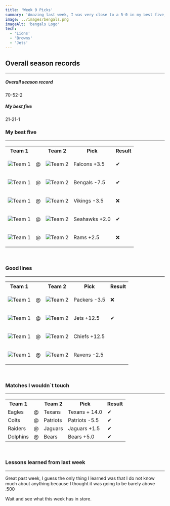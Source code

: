 ```yaml
---
title: 'Week 9 Picks'
summary: 'Amazing last week, I was very close to a 5-0 in my best five, only got burned by that Browns blowout. I am hoping to keep the momentum going for this week'
image: ../images/bengals.png
imageAlt: 'bengals Logo'
tech:
  - 'Lions'
  - 'Browns'
  - 'Jets'
---
```


## Overall season records

---

<h5> Overall season record </h5>
70-52-2

<h5> My best five </h5>
21-21-1

### My best five

---

<table class="picks_table">
    <tr>
        <th>Team 1</th>
        <th></th>
        <th>Team 2</th>
        <th>Pick</th>
        <th>Result</th>
    </tr> 
    <tr>
        <td><img src="/images/chargers.png"  alt="Team 1"></td>
        <td>@</td>
        <td><img src="/images/falcons.png"  alt="Team 2"></td>
        <td><p>Falcons +3.5</p></td>
        <td>✔</td>
    </tr>
    <tr>
        <td><img src="/images/panthers.png"  alt="Team 1"></td>
        <td>@</td>
        <td><img src="/images/bengals.png"  alt="Team 2"></td>
        <td><p>Bengals -7.5</p></td>
        <td>✔</td>
    </tr> 
    <tr>
        <td><img src="/images/vikings.png"  alt="Team 1"></td>
        <td>@</td>
        <td><img src="/images/commanders.png"  alt="Team 2"></td>
        <td><p>Vikings -3.5</p></td>
        <td>❌</td>
    </tr> 
    <tr>
        <td><img src="/images/seahawks.png"  alt="Team 1"></td>
        <td>@</td>
        <td><img src="/images/cardinals.png"  alt="Team 2"></td>
        <td><p>Seahawks +2.0</p></td>
        <td>✔</td>
    </tr> 
    <tr>
        <td><img src="/images/rams.png"  alt="Team 1"></td>
        <td>@</td>
        <td><img src="/images/buccaneers.png"  alt="Team 2"></td>
        <td><p>Rams +2.5</p></td>
        <td>❌</td>
    </tr>
</table>
<br />

### Good lines

---

<table class="picks_table">
    <tr>
        <th>Team 1</th>
        <th></th>
        <th>Team 2</th>
        <th>Pick</th>
        <th>Result</th>
    </tr>
    <tr>
        <td><img src="/images/packers.png"  alt="Team 1"></td>
        <td>@</td>
        <td><img src="/images/lions.png"  alt="Team 2"></td>
        <td><p>Packers -3.5</p></td>
        <td>❌</td>
    </tr> 
    <tr>
        <td><img src="/images/bills.png"  alt="Team 1"></td>
        <td>@</td>
        <td><img src="/images/jets.png"  alt="Team 2"></td>
        <td><p>Jets +12.5</p></td>
        <td>✔</td>
    </tr> 
    <tr>
        <td><img src="/images/titans.png"  alt="Team 1"></td>
        <td>@</td>
        <td><img src="/images/chiefs.png"  alt="Team 2"></td>
        <td><p>Chiefs +12.5</p></td>
        <td></td>
    </tr> 
    <tr>
        <td><img src="/images/ravens.png"  alt="Team 1" ></td>
        <td>@</td>
        <td><img src="/images/saints.png"  alt="Team 2" ></td>
        <td><p>Ravens -2.5</p></td>
        <td></td>
    </tr>
</table>
<br />

### Matches I wouldn`t touch

---

<table class="picks_table">
    <tr>
        <th>Team 1</th>
        <th></th>
        <th>Team 2</th>
        <th>Pick</th>
        <th>Result</th>
    </tr> 
    <tr>
        <td>Eagles</td><td>@</td><td>Texans</td>
        <td>Texans + 14.0</td><td>✔</td>
    </tr>
    <tr>
        <td>Colts</td><td>@</td><td>Patriots</td>
        <td>Patriots -5.5</td><td>✔</td>
    </tr> 
    <tr>
        <td>Raiders</td><td>@</td><td>Jaguars</td>
        <td>Jaguars +1.5</td><td>✔</td>
    </tr> 
    <tr>
        <td>Dolphins</td><td>@</td><td>Bears</td>
        <td>Bears +5.0</td><td>✔</td>
    </tr>  
</table>
<br />

### Lessons learned from last week

---

Great past week, I guess the only thing I learned was that I do not know much about anything because I thought it was going to be barely above .500

Wait and see what this week has in store.
